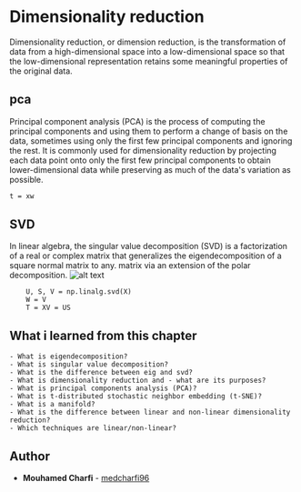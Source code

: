# Dimensionality reduction
 Dimensionality reduction, or dimension reduction, is the transformation of data from a high-dimensional space into a low-dimensional space so that the low-dimensional representation retains some meaningful properties of the original data.
 
## pca
Principal component analysis (PCA) is the process of computing the principal components and using them to perform a change of basis on the data, sometimes using only the first few principal components and ignoring the rest.
It is commonly used for dimensionality reduction by projecting each data point onto only the first few principal components to obtain lower-dimensional data while preserving as much of the data's variation as possible.

```sh
t = xw
```

## SVD
In linear algebra, the singular value decomposition (SVD) is a factorization of a real or complex matrix that generalizes the eigendecomposition of a square normal matrix to any. matrix via an extension of the polar decomposition.
![alt text](https://staging.njtrainingacademy.com/wp-content/uploads/2019/01/svd_heading_img.png)

```SH
    U, S, V = np.linalg.svd(X)
    W = V 
    T = XV = US
```
## What i learned from  this chapter


    - What is eigendecomposition?
    - What is singular value decomposition?
    - What is the difference between eig and svd?
    - What is dimensionality reduction and - what are its purposes?
    - What is principal components analysis (PCA)?
    - What is t-distributed stochastic neighbor embedding (t-SNE)?
    - What is a manifold?
    - What is the difference between linear and non-linear dimensionality reduction?
    - Which techniques are linear/non-linear?

## Author
* **Mouhamed Charfi** - [medcharfi96](https://github.com/medcharfi96)
